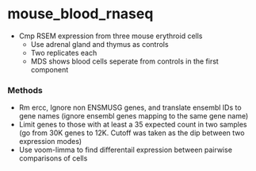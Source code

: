 # mouse_blood_rnaseq
* Cmp RSEM expression from three mouse erythroid cells
  * Use adrenal gland and thymus as controls
  * Two replicates each
  * MDS shows blood cells seperate from controls in the first component
  
### Methods
  * Rm ercc, Ignore non ENSMUSG genes, and translate ensembl IDs to gene names (ignore ensembl genes mapping to the same gene name)
  * Limit genes to those with at least a 35 expected count in two samples (go from 30K genes to 12K. Cutoff was taken as the dip between two expression modes)
  * Use voom-limma to find differentail expression between pairwise comparisons of cells
